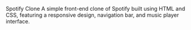Spotify Clone
A simple front-end clone of Spotify built using HTML and CSS, featuring a responsive design, navigation bar, and music player interface. 
